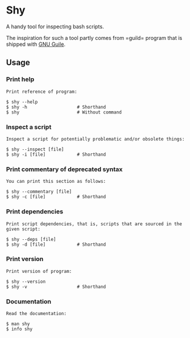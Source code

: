 # Shy
  A handy tool for inspecting bash scripts.

  The inspiration for such a tool partly comes from =guild= program
  that is shipped with [GNU Guile](https://www.gnu.org/software/guile/).

## Usage

### Print help

    Print reference of program:

```
$ shy --help
$ shy -h                   # Shorthand
$ shy                      # Without command
```

### Inspect a script

    Inspect a script for potentially problematic and/or obsolete things:

```
$ shy --inspect [file]
$ shy -i [file]            # Shorthand
```

### Print commentary of deprecated syntax
    
    You can print this section as follows:

```
$ shy --commentary [file]
$ shy -c [file]            # Shorthand
```

### Print dependencies

    Print script dependencies, that is, scripts that are sourced in the given script:

```
$ shy --deps [file]
$ shy -d [file]            # Shorthand
```

### Print version

    Print version of program:

```
$ shy --version
$ shy -v                   # Shorthand
```

### Documentation

    Read the documentation:

```
$ man shy
$ info shy
```
